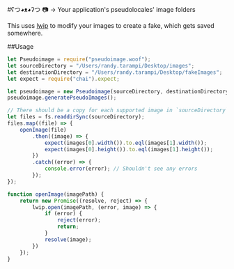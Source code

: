 #ʕつ◕ᴥ◕ʔつ 📷 → Your application's pseudolocales' image folders

This uses [lwip](https://github.com/EyalAr/lwip) to modify your images to create a fake, which gets saved somewhere.

##Usage

```javascript
let Pseudoimage = require("pseudoimage.woof");
let sourceDirectory = "/Users/randy.tarampi/Desktop/images";
let destinationDirectory = "/Users/randy.tarampi/Desktop/fakeImages";
let expect = require("chai").expect;

let pseudoimage = new Pseudoimage(sourceDirectory, destinationDirectory);
pseudoimage.generatePseudoImages();

// There should be a copy for each supported image in `sourceDirectory` in `destinationDirectory`
let files = fs.readdirSync(sourceDirectory);
files.map((file) => {
	openImage(file)
		.then((image) => {
			expect(images[0].width()).to.eql(images[1].width());
			expect(images[0].height()).to.eql(images[1].height());
		})
		.catch((error) => {
			console.error(error); // Shouldn't see any errors
		});
});

function openImage(imagePath) {
	return new Promise((resolve, reject) => {
		lwip.open(imagePath, (error, image) => {
			if (error) {
				reject(error);
				return;
			}
			resolve(image);
		})
	});
}
```